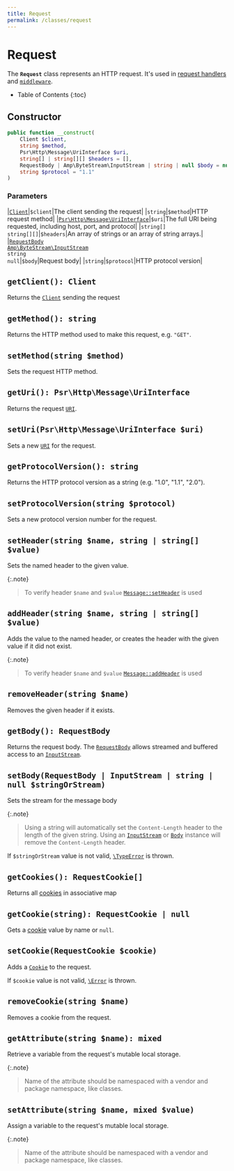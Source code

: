 ```yaml
---
title: Request
permalink: /classes/request
---
```

# Request

The **`Request`** class represents an HTTP request. It's used in [request handlers](request-handler.md) and [`middleware`](middleware.md).

* Table of Contents
{:toc}

## Constructor

```php
public function __construct(
    Client $client, 
    string $method, 
    Psr\Http\Message\UriInterface $uri, 
    string[] | string[][] $headers = [], 
    RequestBody | Amp\ByteStream\InputStream | string | null $body = null, 
    string $protocol = "1.1"
)
```

### Parameters

|[`Client`](client.md)|`$client`|The client sending the request|
|`string`|`$method`|HTTP request method|
|[`Psr\Http\Message\UriInterface`](https://www.php-fig.org/psr/psr-7/#35-psrhttpmessageuriinterface)|`$uri`|The full URI being requested, including host, port, and protocol|
|`string[]`<br />`string[][]`|`$headers`|An array of strings or an array of string arrays.|
|[`RequestBody`](request-body.md)<br />[`Amp\ByteStream\InputStream`](https://amphp.org/byte-stream/)<br />`string`<br />`null`|`$body`|Request body|
|`string`|`$protocol`|HTTP protocol version|

## `getClient(): Client`

Returns the [`Сlient`](client.md) sending the request

## `getMethod(): string`

Returns the HTTP method used to make this request, e.g. `"GET"`.

## `setMethod(string $method)`

Sets the request HTTP method.

## `getUri(): Psr\Http\Message\UriInterface`

Returns the request [`URI`](https://www.php-fig.org/psr/psr-7/#35-psrhttpmessageuriinterface).

## `setUri(Psr\Http\Message\UriInterface $uri)`

Sets a new [`URI`](https://www.php-fig.org/psr/psr-7/#35-psrhttpmessageuriinterface) for the request.

## `getProtocolVersion(): string`

Returns the HTTP protocol version as a string (e.g. "1.0", "1.1", "2.0").

## `setProtocolVersion(string $protocol)`

Sets a new protocol version number for the request.

## `setHeader(string $name, string | string[] $value)`

Sets the named header to the given value.

{:.note}
> To verify header `$name` and `$value` [`Message::setHeader`](message.md#setheaderstring-name-string--string-value) is used 

## `addHeader(string $name, string | string[] $value)`

Adds the value to the named header, or creates the header with the given value if it did not exist.

{:.note}
> To verify header `$name` and `$value` [`Message::addHeader`](message.md#addheaderstring-name-string--string-value) is used

## `removeHeader(string $name)`

Removes the given header if it exists.

## `getBody(): RequestBody`

Returns the request body. The [`RequestBody`](request-body.md) allows streamed and buffered access to an [`InputStream`](https://amphp.org/byte-stream/).

## `setBody(RequestBody | InputStream | string | null $stringOrStream)`

Sets the stream for the message body

{:.note}
> Using a string will automatically set the `Content-Length` header to the length of the given string. Using an [`InputStream`](https://amphp.org/byte-stream/) or [`Body`](request-body.md) instance will remove the `Content-Length` header.

If `$stringOrStream` value is not valid, [`\TypeError`](http://php.net/manual/en/class.typeerror.php) is thrown. 

## `getCookies(): RequestCookie[]`

Returns all [cookies](https://amphp.org/http/cookies) in associative map

## `getCookie(string): RequestCookie | null`

Gets a [cookie](https://amphp.org/http/cookies) value by name or `null`.

## `setCookie(RequestCookie $cookie)`

Adds a [`Cookie`](https://amphp.org/http/cookies) to the request.

If `$cookie` value is not valid, [`\Error`](http://php.net/manual/en/class.error.php) is thrown.

## `removeCookie(string $name)`

Removes a cookie from the request.

## `getAttribute(string $name): mixed`

Retrieve a variable from the request's mutable local storage. 

{:.note}
> Name of the attribute should be namespaced with a vendor and package namespace, like classes.

## `setAttribute(string $name, mixed $value)`

Assign a variable to the request's mutable local storage. 

{:.note}
> Name of the attribute should be namespaced with a vendor and package namespace, like classes.
